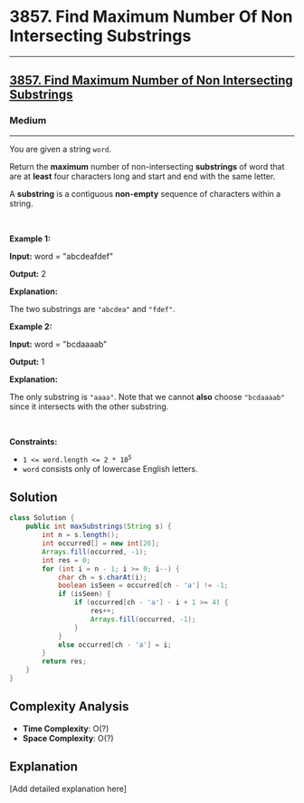 # 3857. Find Maximum Number Of Non Intersecting Substrings


---

<h2><a href="https://leetcode.com/problems/find-maximum-number-of-non-intersecting-substrings">3857. Find Maximum Number of Non Intersecting Substrings</a></h2><h3>Medium</h3><hr><p>You are given a string <code>word</code>.</p>

<p>Return the <strong>maximum</strong> number of non-intersecting <strong>substrings</strong> of word that are at <strong>least</strong> four characters long and start and end with the same letter.</p>

<p>A <strong>substring</strong> is a contiguous <b>non-empty</b> sequence of characters within a string.</p>

<p>&nbsp;</p>
<p><strong class="example">Example 1:</strong></p>

<div class="example-block">
<p><strong>Input:</strong> <span class="example-io">word = &quot;abcdeafdef&quot;</span></p>

<p><strong>Output:</strong> <span class="example-io">2</span></p>

<p><strong>Explanation:</strong></p>

<p>The two substrings are <code>&quot;abcdea&quot;</code> and <code>&quot;fdef&quot;</code>.</p>
</div>

<p><strong class="example">Example 2:</strong></p>

<div class="example-block">
<p><strong>Input:</strong> <span class="example-io">word = &quot;bcdaaaab&quot;</span></p>

<p><strong>Output:</strong> <span class="example-io">1</span></p>

<p><strong>Explanation:</strong></p>

<p>The only substring is <code>&quot;aaaa&quot;</code>. Note that we cannot <strong>also</strong> choose <code>&quot;bcdaaaab&quot;</code> since it intersects with the other substring.</p>
</div>

<p>&nbsp;</p>
<p><strong>Constraints:</strong></p>

<ul>
	<li><code>1 &lt;= word.length &lt;= 2 * 10<sup>5</sup></code></li>
	<li><code>word</code> consists only of lowercase English letters.</li>
</ul>


## Solution

```java
class Solution {
    public int maxSubstrings(String s) {
        int n = s.length();
        int occurred[] = new int[26];
        Arrays.fill(occurred, -1);
        int res = 0;
        for (int i = n - 1; i >= 0; i--) {
            char ch = s.charAt(i);
            boolean isSeen = occurred[ch - 'a'] != -1;
            if (isSeen) {
                if (occurred[ch - 'a'] - i + 1 >= 4) {
                    res++;
                    Arrays.fill(occurred, -1);
                }
            }
            else occurred[ch - 'a'] = i;
        }
        return res;
    }
}
```

## Complexity Analysis

- **Time Complexity**: O(?)
- **Space Complexity**: O(?)

## Explanation

[Add detailed explanation here]

